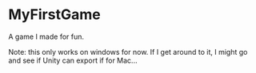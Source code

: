 # MyFirstGame
A game I made for fun.

Note: this only works on windows for now. 
If I get around to it, I might go and see if Unity can export if for Mac...
